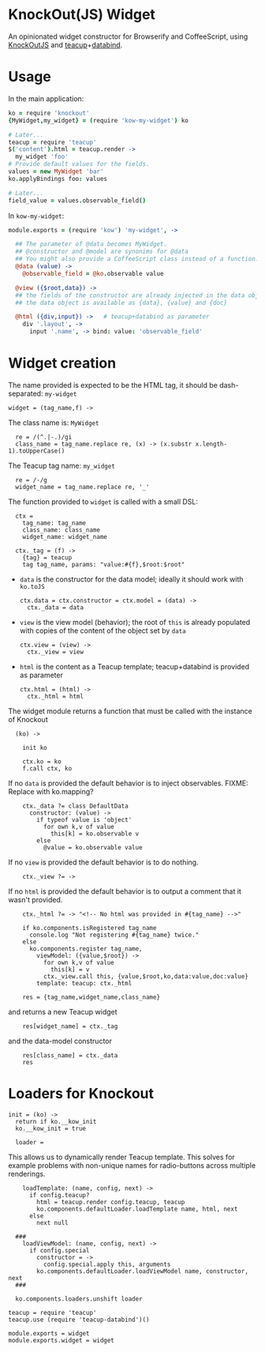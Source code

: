 KnockOut(JS) Widget
===================

An opinionated widget constructor for Browserify and CoffeeScript, using [KnockOutJS](http://knockoutjs.com/) and [teacup](http://goodeggs.github.io/teacup/)+[databind](https://github.com/shimaore/teacup-databind).

Usage
=====

In the main application:

```coffeescript
ko = require 'knockout'
{MyWidget,my_widget} = (require 'kow-my-widget') ko

# Later...
teacup = require 'teacup'
$('content').html = teacup.render ->
  my_widget 'foo'
# Provide default values for the fields.
values = new MyWidget 'bar'
ko.applyBindings foo: values

# Later...
field_value = values.observable_field()
```

In `kow-my-widget`:

```coffeescript
module.exports = (require 'kow') 'my-widget', ->

  ## The parameter of @data becomes MyWidget.
  ## @constructor and @model are synonims for @data
  ## You might also provide a CoffeeScript class instead of a function.
  @data (value) ->
    @observable_field = @ko.observable value

  @view ({$root,data}) ->
  ## the fields of the constructor are already injected in the data object
  ## the data object is available as {data}, {value} and {doc}

  @html ({div,input}) ->   # teacup+databind as parameter
    div '.layout', ->
      input '.name', -> bind: value: 'observable_field'
```

Widget creation
===============

The name provided is expected to be the HTML tag, it should be dash-separated: `my-widget`

    widget = (tag_name,f) ->

The class name is: `MyWidget`

      re = /(^.|-.)/gi
      class_name = tag_name.replace re, (x) -> (x.substr x.length-1).toUpperCase()

The Teacup tag name: `my_widget`

      re = /-/g
      widget_name = tag_name.replace re, '_'

The function provided to `widget` is called with a small DSL:

      ctx =
        tag_name: tag_name
        class_name: class_name
        widget_name: widget_name

      ctx._tag = (f) ->
        {tag} = teacup
        tag tag_name, params: "value:#{f},$root:$root"

- `data` is the constructor for the data model; ideally it should work with `ko.toJS`

      ctx.data = ctx.constructor = ctx.model = (data) ->
        ctx._data = data

- `view` is the view model (behavior); the root of `this` is already populated with copies of the content of the object set by `data`

      ctx.view = (view) ->
        ctx._view = view

- `html` is the content as a Teacup template; teacup+databind is provided as parameter

      ctx.html = (html) ->
        ctx._html = html

The widget module returns a function that must be called with the instance of Knockout

      (ko) ->

        init ko

        ctx.ko = ko
        f.call ctx, ko

If no `data` is provided the default behavior is to inject observables.
FIXME: Replace with ko.mapping?

        ctx._data ?= class DefaultData
          constructor: (value) ->
            if typeof value is 'object'
              for own k,v of value
                this[k] = ko.observable v
            else
              @value = ko.observable value

If no `view` is provided the default behavior is to do nothing.

        ctx._view ?= ->

If no `html` is provided the default behavior is to output a comment that it wasn't provided.

        ctx._html ?= -> "<!-- No html was provided in #{tag_name} -->"

        if ko.components.isRegistered tag_name
          console.log "Not registering #{tag_name} twice."
        else
          ko.components.register tag_name,
            viewModel: ({value,$root}) ->
              for own k,v of value
                this[k] = v
              ctx._view.call this, {value,$root,ko,data:value,doc:value}
            template: teacup: ctx._html

        res = {tag_name,widget_name,class_name}

and returns a new Teacup widget

        res[widget_name] = ctx._tag

and the data-model constructor

        res[class_name] = ctx._data
        res

Loaders for Knockout
====================

    init = (ko) ->
      return if ko.__kow_init
      ko.__kow_init = true

      loader =

This allows us to dynamically render Teacup template. This solves for example problems with non-unique names for radio-buttons across multiple renderings.

        loadTemplate: (name, config, next) ->
          if config.teacup?
            html = teacup.render config.teacup, teacup
            ko.components.defaultLoader.loadTemplate name, html, next
          else
            next null

      ###
        loadViewModel: (name, config, next) ->
          if config.special
            constructor = ->
              config.special.apply this, arguments
            ko.components.defaultLoader.loadViewModel name, constructor, next
      ###

      ko.components.loaders.unshift loader

    teacup = require 'teacup'
    teacup.use (require 'teacup-databind')()

    module.exports = widget
    module.exports.widget = widget
